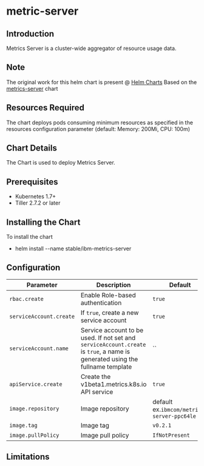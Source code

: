 # metric-server
## Introduction

Metrics Server is a cluster-wide aggregator of resource usage data.

## Note 
The original work for this helm chart is present @ [Helm Charts]( https://github.com/helm/charts) Based on the [metrics-server]( https://github.com/helm/charts/tree/master/stable/metrics-server) chart

## Resources Required
The chart deploys pods consuming minimum resources as specified in the resources configuration parameter (default: Memory: 200Mi, CPU: 100m)

## Chart Details
The Chart is used to deploy Metrics Server.

## Prerequisites
- Kubernetes 1.7+
- Tiller 2.7.2 or later 

## Installing the Chart
To install the chart
- helm install --name <release-name> stable/ibm-metrics-server
## Configuration

Parameter | Description | Default
--- | --- | ---
`rbac.create` | Enable Role-based authentication | `true`
`serviceAccount.create` | If `true`, create a new service account | `true`
`serviceAccount.name` | Service account to be used. If not set and `serviceAccount.create` is `true`, a name is generated using the fullname template | ``
`apiService.create` | Create the v1beta1.metrics.k8s.io API service | `true`
`image.repository` | Image repository | default ex.`ibmcom/metrics-server-ppc64le`
`image.tag` | Image tag | `v0.2.1`
`image.pullPolicy` | Image pull policy | `IfNotPresent`

## Limitations

